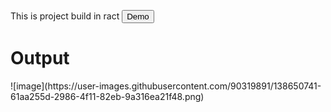 This is project build in ract 
<a href="https://www.google.com/"><button>Demo</button></a>

<h1>Output</h1>
![image](https://user-images.githubusercontent.com/90319891/138650741-61aa255d-2986-4f11-82eb-9a316ea21f48.png)

